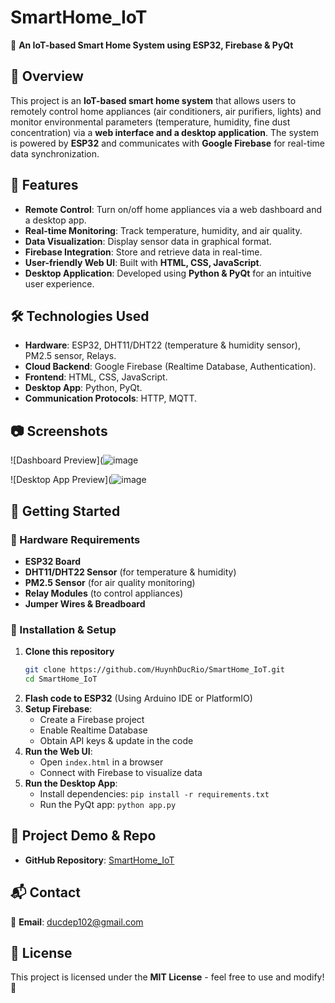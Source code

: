 # SmartHome_IoT

🚀 **An IoT-based Smart Home System using ESP32, Firebase & PyQt**

## 📌 Overview
This project is an **IoT-based smart home system** that allows users to remotely control home appliances (air conditioners, air purifiers, lights) and monitor environmental parameters (temperature, humidity, fine dust concentration) via a **web interface and a desktop application**. The system is powered by **ESP32** and communicates with **Google Firebase** for real-time data synchronization.

## 🌟 Features
- **Remote Control**: Turn on/off home appliances via a web dashboard and a desktop app.
- **Real-time Monitoring**: Track temperature, humidity, and air quality.
- **Data Visualization**: Display sensor data in graphical format.
- **Firebase Integration**: Store and retrieve data in real-time.
- **User-friendly Web UI**: Built with **HTML, CSS, JavaScript**.
- **Desktop Application**: Developed using **Python & PyQt** for an intuitive user experience.

## 🛠️ Technologies Used
- **Hardware**: ESP32, DHT11/DHT22 (temperature & humidity sensor), PM2.5 sensor, Relays.
- **Cloud Backend**: Google Firebase (Realtime Database, Authentication).
- **Frontend**: HTML, CSS, JavaScript.
- **Desktop App**: Python, PyQt.
- **Communication Protocols**: HTTP, MQTT.

## 📷 Screenshots
![Dashboard Preview](![image](https://github.com/user-attachments/assets/107af6da-0144-45ee-ba7e-758eb5b15be2)

![Desktop App Preview](![image](https://github.com/user-attachments/assets/7d2f4abf-c317-4db4-9764-098b87b654da)

## 🚀 Getting Started
### 📌 Hardware Requirements
- **ESP32 Board**
- **DHT11/DHT22 Sensor** (for temperature & humidity)
- **PM2.5 Sensor** (for air quality monitoring)
- **Relay Modules** (to control appliances)
- **Jumper Wires & Breadboard**

### 🔧 Installation & Setup
1. **Clone this repository**
   ```bash
   git clone https://github.com/HuynhDucRio/SmartHome_IoT.git
   cd SmartHome_IoT
   ```
2. **Flash code to ESP32** (Using Arduino IDE or PlatformIO)
3. **Setup Firebase**:
   - Create a Firebase project
   - Enable Realtime Database
   - Obtain API keys & update in the code
4. **Run the Web UI**:
   - Open `index.html` in a browser
   - Connect with Firebase to visualize data
5. **Run the Desktop App**:
   - Install dependencies: `pip install -r requirements.txt`
   - Run the PyQt app: `python app.py`

## 🔗 Project Demo & Repo
- **GitHub Repository**: [SmartHome_IoT](https://github.com/HuynhDucRio/SmartHome_IoT)

## 📬 Contact
📧 **Email**: ducdep102@gmail.com    

## 📜 License
This project is licensed under the **MIT License** - feel free to use and modify! 🎉
